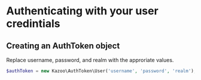 # Authenticating with your user credintials

## Creating an AuthToken object
Replace username, password, and realm with the approriate values.

```php
$authToken = new Kazoo\AuthToken\User('username', 'password', 'realm');
```
